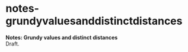 # notes-grundyvaluesanddistinctdistances

**Notes: Grundy values and distinct distances**   
Draft.
